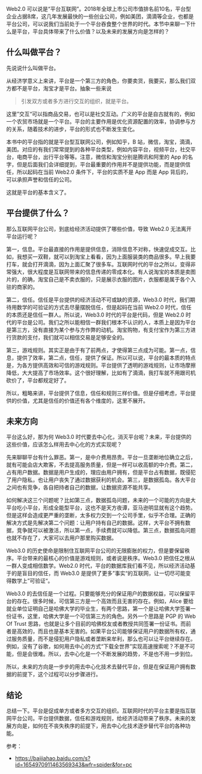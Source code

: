 Web2.0 可以说是“平台互联网”。2018年全球上市公司市值排名前10名，平台型企业占据8席，这几年发展最快的一些创业公司，例如美团，滴滴等企业，也都是平台公司，可以说我们当前处于一个平台吞食整个世界的时代。本节中来聊一下什么是平台，平台具体带来了什么价值？以及未来的发展方向是怎样的？

## 什么叫做平台？

先说说什么叫做平台。

从经济学意义上来讲，平台是一个第三方的角色，你要卖货，我要买，那么我们双方都不是平台，淘宝才是平台。抽象一些来说

> 引发双方或者多方进行交互的组织，就是平台。

这里”交互“可以指商品交易，也可以是社交互动。广义的平台是自古就有的，例如一个农贸市场就是一个平台。平台的主要作用是优化资源配置的效率，协调参与方的关系，随着技术的进步，平台的形式也不断发生变化。

本书中的平台指的就是平台型互联网公司，例如知乎，B 站，微信，淘宝，滴滴，美团。对应的有我们常常提到的各种平台类型，例如内容平台，视频平台，社交平台，电商平台，出行平台等等。注意，微信和淘宝分别是腾讯和阿里的 App 的名字，但是后面我们会详细提到，平台最重要的作用并不是提供功能，而是提供信任，所以起码在当前 Web2.0 条件下，平台的实质不是 App 而是 App 背后的，可以承担声誉和信任的公司。

这就是平台的基本含义了。

## 平台提供了什么？

那么互联网平台公司，到底给经济活动提供了哪些价值，导致 Web2.0 无法离开平台运行呢？

第一，信息。平台最直接的作用是提供信息，消除信息不对称，快速促成交互。比如，我想买一双鞋，就可以到淘宝上看看，因为上面服装类的商品很多。早上我要打车，就会打开滴滴，因为上面汇聚了很多车。互联网时代的平台之所以，变得非常强大，很大程度是互联网带来的信息传递的零成本化。有人说淘宝的本质是卖图片的，的确，淘宝自己是不卖衣服的，只是展示衣服的图片，衣服都是属于各个入驻的商家的。

第二，信任。信任是平台提供的经济活动不可或缺的资源，Web3.0 时代，我们期待用数学的可验证的方式去尽量摆脱信任，但是起码在当前 Web2.0 时代，信任的本质还是信任一群人。所以说，Web3.0 时代的平台是代码，但是 Web2.0 时代的平台是公司。我们之所以能相信一群我们根本不认识的人，本质上是因为平台是第三方，没有直接为某个参与方作弊的动机。淘宝购物，有支付宝作为第三方进行货款的支付，我们就可以相信交易是足够安全的。

第三，游戏规则。其实正是由于有了前两点，才使得第三点成为可能。第一点，信息，提供了效率，第二点，信任，提供了保证。所以可以说，平台的最本质的特点是，为各方提供高效和可信的游戏规则。平台提供了透明的游戏规则，让市场摩擦降低，大大提高了市场效率。这个很好理解，比如有了滴滴，我打车就不用跟司机砍价了，平台都规定好了。

所以，粗略来讲，平台提供了信息，信任和规则三样价值。但是仔细考虑，平台提供的价值，尤其是信任的价值还有各个维度的，这里不展开。

## 未来方向

平台这么好，那为何 Web3.0 时代要去中心化，消灭平台呢？未来，平台提供的这些价值，应该怎么样用去中心化的方式实现呢？

先来聊聊平台有什么罪恶。第一，是中介费用昂贵。平台一旦垄断地位确立之后，就有可能会店大欺客，不去提高服务质量，但是一样可以收高额的中介费。第二，占有用户数据。数据是用户生成的，理应由用户拥有，但是平台占有数据，既侵犯了用户隐私，也让用户丧失了通过数据获利的机会。第三，是数据孤岛。各大平台之间也有竞争，各自把持者自己的数据，让数据资源不能共享。

如何解决这三个问题呢？比如第三点，数据孤岛问题，未来的一个可能的方向是大平台吃小平台，形成全能型平台，这也不是天方夜谭，亚马逊明显就有这个趋势。但是这样会造成更严重的垄断，太多权力交到一个公司手里，似乎不合理。正确的解决方式是先解决第二个问题：让用户持有自己的数据。这样，大平台不拥有数据，竞争就可以被激活，所以第一点，手续费就可以降低。第三点，数据孤岛问题也就不存在了，大家可以去用户那里购买数据。

Web3.0 的历史使命是限制住互联网平台公司的无限膨胀的权力，但是要保留秩序。平台带来的最核心的价值是游戏规则，或者说是秩序。Web3.0 把信任之根从一群人变成相信数学。Web2.0 时代，平台的数据库我们看不见，所以经济活动基于的是盲目的信任，而 Web3.0 是提供了更多”事实“的互联网，让一切尽可能变得数学上”可验证“。

Web3.0 的去信任是一个过程。只要能够充分的保证用户的数据权益，可以保留平台的存在。很多时候，可信第三方是一个高效而且无害的存在。例如，Alice 要给就业单位证明自己是哈佛大学的毕业生，有两个思路，第一个是让哈佛大学签署一份证书，这里，哈佛大学是一个可信第三方的角色。另外一个思路是 PGP 的 Web Of Trust 思路，也就是让多个目前的哈佛校友或者教授共同签署一份证书。而前者是高效的，而且也是基本无害的。如果平台公司能够保证用户的数据所有权，通过服务质量，而不是侵犯用户隐私或者垄断来牟利，那么也可以让平台继续存在。例如，没有了谷歌，如何用去中心的方式“下载全世界”实现高速搜索呢？不是不可能，但是会很难。所以，去中心化是一个不断发展的趋势，不是也不用一步到位。

所以，未来的方向是一步步的用去中心化技术去替代平台，但是在保证用户拥有数据的前提下，这个过程可以分步骤进行。

## 结论

总结一下。平台是促成单方或者多方交互的组织。互联网时代的平台主要是指互联网平台公司。平台提供数据，信任和游戏规则，给经济活动带来了秩序。未来的发展方向是，如何在不丧失秩序的前提下，用去中心化技术逐步替代平台的各种功能。

参考：

- https://baijiahao.baidu.com/s?id=1654970911463569343&wfr=spider&for=pc
